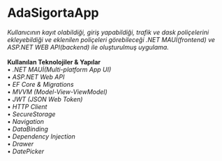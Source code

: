 # AdaSigortaApp
*Kullanıcının kayıt olabildiği, giriş yapabildiği, trafik ve dask poliçelerini ekleyebildiği ve eklenilen poliçeleri görebileceği .NET MAUİ(frontend) ve ASP.NET WEB API(backend) ile oluşturulmuş uygulama.*<br/>
<br/>
**Kullanılan Teknolojiler & Yapılar**<br/>
•	*.NET MAUİ(Multi-platform App UI)* <br/>
•	*ASP.NET Web API*<br/>
•	*EF Core & Migrations* <br/>
•	*MVVM (Model-View-ViewModel)* <br/>
•	*JWT (JSON Web Token)*<br/>
•	*HTTP Client*<br/>
•	*SecureStorage*<br/>
•	*Navigation* <br/>
•	*DataBinding*<br/>
•	*Dependency Injection*<br/>
•	*Drawer*<br/>
•	*DatePicker*<br/><br/>
